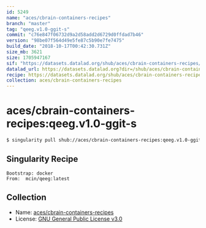 ```yaml
---
id: 5249
name: "aces/cbrain-containers-recipes"
branch: "master"
tag: "qeeg.v1.0-ggit-s"
commit: "c76e847f06732d9a2d58add2d6729d0ffdad7b46"
version: "98be07f564d49e5fe87c5b90e7fe7475"
build_date: "2018-10-17T00:42:30.731Z"
size_mb: 3621
size: 1705947167
sif: "https://datasets.datalad.org/shub/aces/cbrain-containers-recipes/qeeg.v1.0-ggit-s/2018-10-17-c76e847f-98be07f5/98be07f564d49e5fe87c5b90e7fe7475.simg"
datalad_url: https://datasets.datalad.org?dir=/shub/aces/cbrain-containers-recipes/qeeg.v1.0-ggit-s/2018-10-17-c76e847f-98be07f5/
recipe: https://datasets.datalad.org/shub/aces/cbrain-containers-recipes/qeeg.v1.0-ggit-s/2018-10-17-c76e847f-98be07f5/Singularity
collection: aces/cbrain-containers-recipes
---
```


# aces/cbrain-containers-recipes:qeeg.v1.0-ggit-s

```bash
$ singularity pull shub://aces/cbrain-containers-recipes:qeeg.v1.0-ggit-s
```

## Singularity Recipe

```singularity
Bootstrap: docker
From:  mcin/qeeg:latest
```

## Collection

 - Name: [aces/cbrain-containers-recipes](https://github.com/aces/cbrain-containers-recipes)
 - License: [GNU General Public License v3.0](https://api.github.com/licenses/gpl-3.0)

